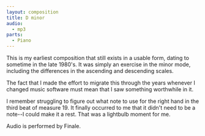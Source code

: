 ```yaml
---
layout: composition
title: D minor
audio:
  - mp3
parts:
  - Piano
---
```

This is my earliest composition that still exists in a usable form, dating to
sometime in the late 1980's. It was simply an exercise in the minor mode,
including the differences in the ascending and descending scales.

The fact that I made the effort to migrate this through the years whenever I
changed music software must mean that I saw something worthwhile in it.

I remember struggling to figure out what note to use for the right hand in the
third beat of measure 19. It finally occurred to me that it didn't need to be a
note--I could make it a rest. That was a lightbulb moment for me.

Audio is performed by Finale.
